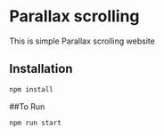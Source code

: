 # Parallax scrolling

This is simple Parallax scrolling website

## Installation
```bash
npm install
```

##To Run

```bash
npm run start
